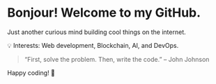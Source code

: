 # Bonjour! Welcome to my GitHub.

Just another curious mind building cool things on the internet.

💡 Interests: Web development, Blockchain, AI, and DevOps.

> “First, solve the problem. Then, write the code.” – John Johnson

Happy coding! 🙌
